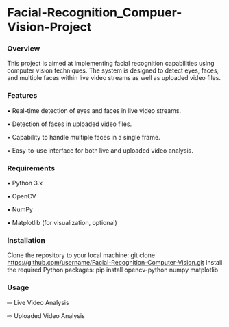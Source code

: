 # Facial-Recognition_Compuer-Vision-Project


### Overview
This project is aimed at implementing facial recognition capabilities using computer vision techniques. The system is designed to detect eyes, faces, and multiple faces within live video streams as well as uploaded video files.

### Features
• Real-time detection of eyes and faces in live video streams.

• Detection of faces in uploaded video files.

• Capability to handle multiple faces in a single frame.

• Easy-to-use interface for both live and uploaded video analysis.

### Requirements
• Python 3.x

• OpenCV

• NumPy

• Matplotlib (for visualization, optional)

### Installation
Clone the repository to your local machine: git clone https://github.com/username/Facial-Recognition-Computer-Vision.git
Install the required Python packages: pip install opencv-python numpy matplotlib


### Usage

⇨ Live Video Analysis

⇨ Uploaded Video Analysis
